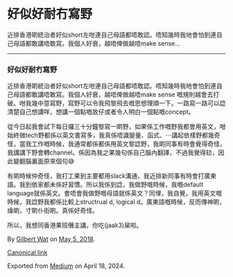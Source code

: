 # 好似好耐冇寫野

近排香港啲統治者好似short左咁連自己母語都唔敢認。唔知幾時我地會怕到連自己母語都敢講唔敢寫。我個人好衰，越唔俾做越唔make sense…

* * *

### 好似好耐冇寫野

近排香港啲統治者好似short左咁連自己母語都唔敢認。唔知幾時我地會怕到連自己母語都敢講唔敢寫。我個人好衰，越唔俾做越唔make sense
嘅規則越會去打破。咁我幾中意寫野，寫野可以令我飛黎飛去嘅思想理順一下。一路寫一路可以諗清楚自己想講咩，想講一個點嘅故仔或者令人明白一個點嘅concept。

從今日起我會試下每日攞三十分鐘黎寫一啲野，如果係工作嘅野我都會用英文，咁始終做tech野都係以英文書寫多，我真係唔識變量、函式、⋯講起依樣野都幾奇怪，當我工作嘅時候，我通常都係都係用英文黎諗野，我啲同事有時會覺得奇怪，我講講下野會轉channel。係因為我之果幾句係自己腦內翻譯，不過我覺得攰，因此變翻腦裏面原來個句😅

有啲時候仲奇怪，我打工果到主要都用slack溝通，我近排新同事有時會打廣東語。我到依家都未係好習慣。所以我係到諗，我做野嘅時候，我嘅default
language就係英文。會唔會我做野嘅母語就係英文？同埋，我自覺，我用英文嘅時候，我諗野我都係比較上structrual d, logical
d。廣東語嘅時候，反而傳神啲，燥啲，寸啲仆街啲。真係好奇怪。

所以，我想同香港果班僭主講，你吃(jaak3)屎啦。

By [Gilbert Wat](https://medium.com/@gilbertwat) on [May 5,
2018](https://medium.com/p/eb6dfaa8c480).

[Canonical
link](https://medium.com/@gilbertwat/%E5%A5%BD%E4%BC%BC%E5%A5%BD%E8%80%90%E5%86%87%E5%AF%AB%E9%87%8E-eb6dfaa8c480)

Exported from [Medium](https://medium.com) on April 18, 2024.

